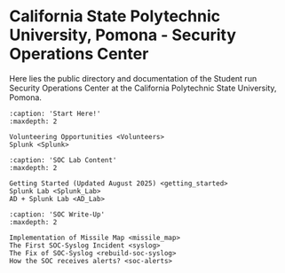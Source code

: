 # California State Polytechnic University, Pomona - Security Operations Center 

Here lies the public directory and documentation of the Student run Security Operations Center at the California Polytechnic State University, Pomona.

```{toctree}   
:caption: 'Start Here!'
:maxdepth: 2

Volunteering Opportunities <Volunteers>
Splunk <Splunk>
```

```{toctree}   
:caption: 'SOC Lab Content'
:maxdepth: 2

Getting Started (Updated August 2025) <getting_started>
Splunk Lab <Splunk_Lab>
AD + Splunk Lab <AD_Lab>
```

```{toctree}   
:caption: 'SOC Write-Up'
:maxdepth: 2

Implementation of Missile Map <missile_map>
The First SOC-Syslog Incident <syslog>
The Fix of SOC-Syslog <rebuild-soc-syslog>
How the SOC receives alerts? <soc-alerts>
```